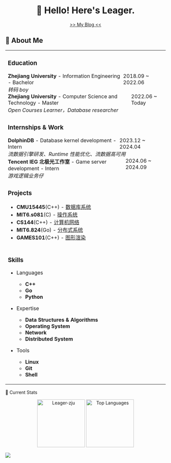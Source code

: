 <h1 align="center">👋 Hello! Here's Leager.</h1>

<p align="center">
  <a href="https://leager-zju.github.io/">>> My Blog <<</a>
</p>

## 🍕 About Me

<style>
  table {
    width: 100%;
  }
  .container {
    display: flex;
    justify-content: space-between;
  }
</style>

<table>

<tr><td>

### Education

<div class="container">
<div><b>Zhejiang University</b> - Information Engineering - Bachelor</div>
<div>2018.09 ~ 2022.06</div>
</div>
<i>转码 boy</i>

<br>

<div class="container">
<div><b>Zhejiang University</b> - Computer Science and Technology - Master</div>
<div>2022.06 ~ Today</div>
</div>
<i>Open Courses Learner，Database researcher</i>

</td></tr>

<tr><td>

### Internships & Work

<div class="container">
<div><b>DolphinDB</b> - Database kernel development - Intern</div>
<div>2023.12 ~ 2024.04</div>
</div>
<i>流数据引擎研发、Runtime 性能优化、流数据高可用</i>

<br>

<div class="container">
<div><b>Tencent IEG 北极光工作室</b> - Game server development - Intern</div>
<div>2024.06 ~ 2024.09</div>
</div>
<i>游戏逻辑业务仔</i>

</td></tr>

<tr><td>

### Projects

- **CMU15445**(C++) - [数据库系统](https://github.com/Leager-zju/CMU15-445)
- **MIT6.s081**(C) - [操作系统](https://github.com/Leager-zju/MIT-6.s081)
- **CS144**(C++) - [计算机网络](https://github.com/Leager-zju/CS144)
- **MIT6.824**(Go) - [分布式系统](https://github.com/Leager-zju/MIT6.824)
- **GAMES101**(C++) - [图形渲染](https://github.com/Leager-zju/GAMES101)

</td><tr>

<tr><td>

### Skills

- Languages
  - **C++**
  - **Go**
  - **Python**

- Expertise
  - **Data Structures & Algorithms**
  - **Operating System**
  - **Network**
  - **Distributed System**

- Tools
  - **Linux**
  - **Git**
  - **Shell**

</td><tr>

</table>

<!-- Used from https://github.com/anuraghazra/github-readme-stats -->
🌱 Current Stats

<p align="center">
  <img src="https://github-readme-stats.vercel.app/api?username=Leager-zju&rank_icon=github&show_icons=true" alt="Leager-zju" height="150">
  <img src="https://github-readme-stats.vercel.app/api/top-langs/?username=Leager-zju&layout=compact" alt="Top Languages" height="150">
</p>

<picture>
  <source srcset="https://cdn.jsdelivr.net/gh/Leager-zju/Leager-zju/profile-3d-contrib/profile-night-rainbow.svg" media="(prefers-color-scheme: dark)">
  <source srcset="https://cdn.jsdelivr.net/gh/Leager-zju/Leager-zju/profile-3d-contrib/profile-gitblock.svg" media="(prefers-color-scheme: light)">
  <img src="https://cdn.jsdelivr.net/gh/Leager-zju/Leager-zju/profile-3d-contrib/profile-night-rainbow.svg">
</picture>